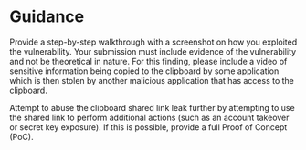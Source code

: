 # Guidance

Provide a step-by-step walkthrough with a screenshot on how you exploited the vulnerability. Your submission must include evidence of the vulnerability and not be theoretical in nature. For this finding, please include a video of sensitive information being copied to the clipboard by some application which is then stolen by another malicious application that has access to the clipboard. 

Attempt to abuse the clipboard shared link leak further by attempting to use the shared link to perform additional actions (such as an account takeover or secret key exposure). If this is possible, provide a full Proof of Concept (PoC).
